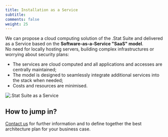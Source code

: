 ```yaml
---
title: Installation as a Service
subtitle: 
comments: false
weight: 25
---
```


We can propose a cloud computing solution of the .Stat Suite and delivered as a Service based on the **Software-as-a-Service "SaaS" model**.<br>
No need for locally hosting servers, building complex infrastructures or worrying about security plans:<br>
- The services are cloud computed and all applications and accesses are centrally maintained;<br>
- The model is designed to seamlessly integrate additional services into the stack when needed;<br>
- Costs and resources are minimised.<br>

![.Stat Suite as a Service](/images/as-a-service.png)

## How to jump in?
[Contact us](mailto:contact@siscc.org) for further information and to define together the best architecture plan for your business case.
